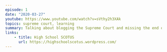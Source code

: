```yaml
---
episode: 1
date: "2020-03-27"
youtube: https://www.youtube.com/watch?v=sVthy2h3XAk
topics: supreme court, learning
summary: Talking about blogging the Supreme Court and missing the end of senior year
links:
    - title: High School SCOTUS
      url: https://highschoolscotus.wordpress.com/
---
```

